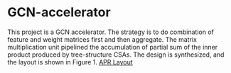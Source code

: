 # GCN-accelerator
This project is a GCN accelerator. The strategy is to do combination of feature and weight matrices first and then aggregate. The matrix multiplication unit pipelined the accumulation of partial sum of the inner product produced by tree-structure CSAs. The design is synthesized, and the layout is shown in Figure 1.
[APR Layout](https://github.com/Peggy-Gits/GCN-accelerator/blob/main/images/Innovus_Layout.png "Figure 1")
